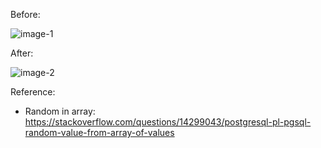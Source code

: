 Before:

![image-1](https://user-images.githubusercontent.com/37680968/155270552-9ebfc7e3-b10e-4995-9d45-c8d8247e18e2.png)

After:

![image-2](https://user-images.githubusercontent.com/37680968/155270694-7593c9c8-d291-4834-bd54-b82f14a21c5b.png)

Reference:
- Random in array: https://stackoverflow.com/questions/14299043/postgresql-pl-pgsql-random-value-from-array-of-values